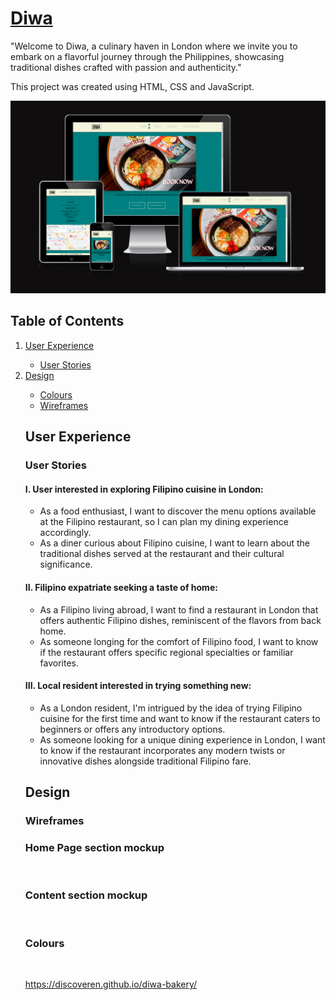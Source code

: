 # [Diwa](https://discoveren.github.io/diwa-bakery/)

"Welcome to Diwa, a culinary haven in London where we invite you to embark on a flavorful journey through the Philippines, showcasing traditional dishes crafted with passion and authenticity."

This project was created using HTML, CSS and JavaScript.

![Diwa - different devices view](./doc/responsiveness.png)


## Table of Contents
<ol>
<li><a href="#user-experience">User Experience</a></li>
    <ul>
    <li><a href="#user-stories">User Stories</a></li>
    </ul>
<li><a href="#design">Design</a></li>
<ul>
<li><a href="#colours">Colours</a></li>
<li><a href="#wireframes">Wireframes</a></li>
</ul>

## User Experience

### User Stories

#### I. User interested in exploring Filipino cuisine in London:

<ul>
<li>As a food enthusiast, I want to discover the menu options available at the Filipino restaurant, so I can plan my dining experience accordingly.</li>
<li>As a diner curious about Filipino cuisine, I want to learn about the traditional dishes served at the restaurant and their cultural significance.</li>
</ul>

#### II. Filipino expatriate seeking a taste of home:

<ul>
<li>As a Filipino living abroad, I want to find a restaurant in London that offers authentic Filipino dishes, reminiscent of the flavors from back home.</li>
<li>As someone longing for the comfort of Filipino food, I want to know if the restaurant offers specific regional specialties or familiar favorites.</li>
</ul>

#### III. Local resident interested in trying something new:

<ul>
<li>As a London resident, I'm intrigued by the idea of trying Filipino cuisine for the first time and want to know if the restaurant caters to beginners or offers any introductory options.</li>
<li>As someone looking for a unique dining experience in London, I want to know if the restaurant incorporates any modern twists or innovative dishes alongside traditional Filipino fare.</li>
</ul>

## Design

### Wireframes


### Home Page section mockup
<img src="" style="width:798px;"/>

### Content section mockup
<img src="" style="width:798px;"/>

### Colours

<img src="" style="width:798px;"/>




https://discoveren.github.io/diwa-bakery/
